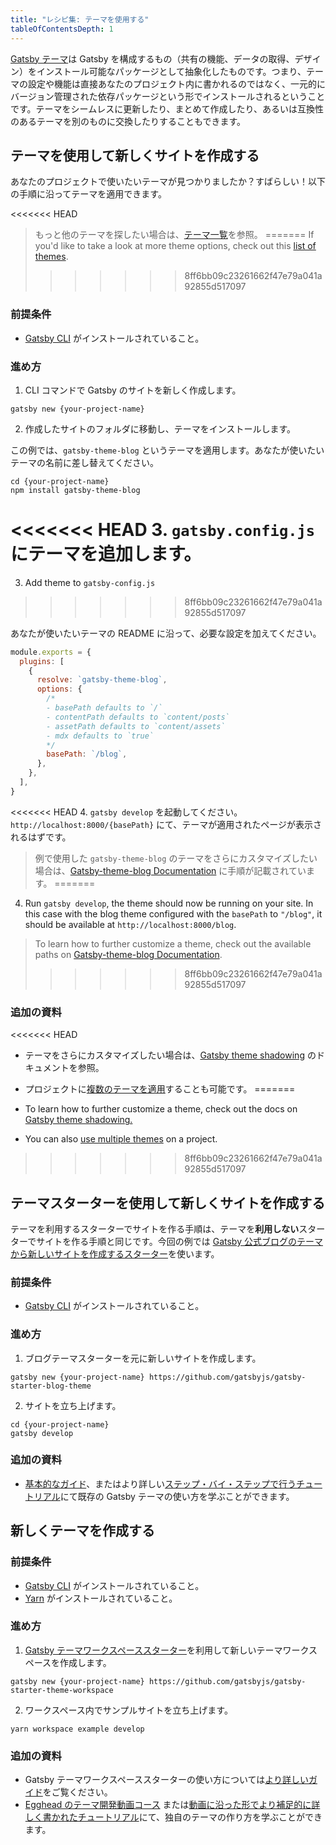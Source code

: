 ```yaml
---
title: "レシピ集: テーマを使用する"
tableOfContentsDepth: 1
---
```


[Gatsby テーマ](/docs/themes/what-are-gatsby-themes)は Gatsby を構成するもの（共有の機能、データの取得、デザイン）をインストール可能なパッケージとして抽象化したものです。つまり、テーマの設定や機能は直接あなたのプロジェクト内に書かれるのではなく、一元的にバージョン管理された依存パッケージという形でインストールされるということです。テーマをシームレスに更新したり、まとめて作成したり、あるいは互換性のあるテーマを別のものに交換したりすることもできます。

## テーマを使用して新しくサイトを作成する

あなたのプロジェクトで使いたいテーマが見つかりましたか？すばらしい！以下の手順に沿ってテーマを適用できます。

<<<<<<< HEAD
> もっと他のテーマを探したい場合は、[テーマ一覧](https://www.npmjs.com/search?q=gatsby-theme)を参照。
=======
> If you'd like to take a look at more theme options, check out this [list of themes](/plugins?=gatsby-theme).
>>>>>>> 8ff6bb09c23261662f47e79a041a92855d517097

### 前提条件

- [Gatsby CLI](/docs/gatsby-cli) がインストールされていること。

### 進め方

1. CLI コマンドで Gatsby のサイトを新しく作成します。

```shell
gatsby new {your-project-name}
```

2. 作成したサイトのフォルダに移動し、テーマをインストールします。

この例では、`gatsby-theme-blog` というテーマを適用します。あなたが使いたいテーマの名前に差し替えてください。

```shell
cd {your-project-name}
npm install gatsby-theme-blog
```

<<<<<<< HEAD
3. `gatsby.config.js` にテーマを追加します。
=======
3. Add theme to `gatsby-config.js`
>>>>>>> 8ff6bb09c23261662f47e79a041a92855d517097

あなたが使いたいテーマの README に沿って、必要な設定を加えてください。

```javascript:title=gatsby-config.js
module.exports = {
  plugins: [
    {
      resolve: `gatsby-theme-blog`,
      options: {
        /*
        - basePath defaults to `/`
        - contentPath defaults to `content/posts`
        - assetPath defaults to `content/assets`
        - mdx defaults to `true`
        */
        basePath: `/blog`,
      },
    },
  ],
}
```

<<<<<<< HEAD
4. `gatsby develop` を起動してください。`http://localhost:8000/{basePath}` にて、テーマが適用されたページが表示されるはずです。

> 例で使用した `gatsby-theme-blog` のテーマをさらにカスタマイズしたい場合は、[Gatsby-theme-blog Documentation](https://www.npmjs.com/package/gatsby-theme-blog) に手順が記載されています。
=======
4. Run `gatsby develop`, the theme should now be running on your site. In this case with the blog theme configured with the `basePath` to `"/blog"`, it should be available at `http://localhost:8000/blog`.

> To learn how to further customize a theme, check out the available paths on [Gatsby-theme-blog Documentation](/packages/gatsby-theme-blog/#theme-options).
>>>>>>> 8ff6bb09c23261662f47e79a041a92855d517097

### 追加の資料

<<<<<<< HEAD
- テーマをさらにカスタマイズしたい場合は、[Gatsby theme shadowing](https://www.gatsbyjs.org/docs/themes/shadowing/) のドキュメントを参照。

- プロジェクトに[複数のテーマを適用](https://www.gatsbyjs.org/docs/themes/using-multiple-gatsby-themes/)することも可能です。
=======
- To learn how to further customize a theme, check out the docs on [Gatsby theme shadowing.](/docs/themes/shadowing/)

- You can also [use multiple themes](/docs/themes/using-multiple-gatsby-themes/) on a project.
>>>>>>> 8ff6bb09c23261662f47e79a041a92855d517097

## テーマスターターを使用して新しくサイトを作成する

テーマを利用するスターターでサイトを作る手順は、テーマを**利用しない**スターターでサイトを作る手順と同じです。今回の例では [Gatsby 公式ブログのテーマから新しいサイトを作成するスターター](https://github.com/gatsbyjs/gatsby-starter-blog-theme)を使います。

### 前提条件

- [Gatsby CLI](/docs/gatsby-cli) がインストールされていること。

### 進め方

1. ブログテーマスターターを元に新しいサイトを作成します。

```shell
gatsby new {your-project-name} https://github.com/gatsbyjs/gatsby-starter-blog-theme
```

2. サイトを立ち上げます。

```shell
cd {your-project-name}
gatsby develop
```

### 追加の資料

- [基本的なガイド](/docs/themes/using-a-gatsby-theme)、またはより詳しい[ステップ・バイ・ステップで行うチュートリアル](/tutorial/using-a-theme)にて既存の Gatsby テーマの使い方を学ぶことができます。

## 新しくテーマを作成する

<EggheadEmbed
  lessonLink="https://egghead.io/lessons/gatsby-use-the-gatsby-theme-workspace-starter-to-begin-building-a-new-theme"
  lessonTitle="Use the Gatsby Theme Workspace Starter to Begin Building a New Theme"
/>

### 前提条件

- [Gatsby CLI](/docs/gatsby-cli) がインストールされていること。
- [Yarn](https://yarnpkg.com/ja/docs/install#mac-stable) がインストールされていること。

### 進め方

1. [Gatsby テーマワークスペーススターター](https://github.com/gatsbyjs/gatsby-starter-theme-workspace)を利用して新しいテーマワークスペースを作成します。

```shell
gatsby new {your-project-name} https://github.com/gatsbyjs/gatsby-starter-theme-workspace
```

2. ワークスペース内でサンプルサイトを立ち上げます。

```shell
yarn workspace example develop
```

### 追加の資料

- Gatsby テーマワークスペーススターターの使い方については[より詳しいガイド](/docs/themes/building-themes/)をご覧ください。
- [Egghead のテーマ開発動画コース](https://egghead.io/courses/gatsby-theme-authoring)
  または[動画に沿った形でより補足的に詳しく書かれたチュートリアル](/tutorial/building-a-theme)にて、独自のテーマの作り方を学ぶことができます。
